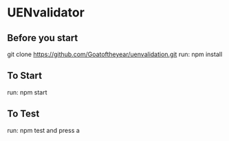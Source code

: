 # UENvalidator

## Before you start

git clone https://github.com/Goatoftheyear/uenvalidation.git
run: npm install

## To Start

run: npm start

## To Test

run: npm test and press a
